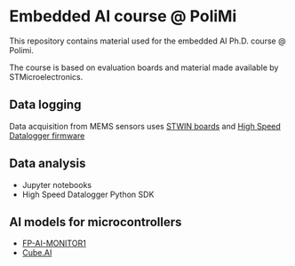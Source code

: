 # Embedded AI course @ PoliMi

This repository contains material used for the embedded AI Ph.D. course @ Polimi.

The course is based on evaluation boards and material made available by STMicroelectronics.

## Data logging

Data acquisition from MEMS sensors uses [STWIN boards](https://www.st.com/en/evaluation-tools/steval-stwinkt1.html) and [High Speed Datalogger firmware](https://www.st.com/en/embedded-software/fp-sns-datalog1.html)

## Data analysis

* Jupyter notebooks
* High Speed Datalogger Python SDK

## AI models for microcontrollers

* [FP-AI-MONITOR1](https://www.st.com/en/embedded-software/fp-ai-monitor1.html)
* [Cube.AI](https://www.st.com/content/st_com/en/support/learning/stm32-education/stm32-moocs/Introduction_to_STM32CubeAI_MOOC.html)
